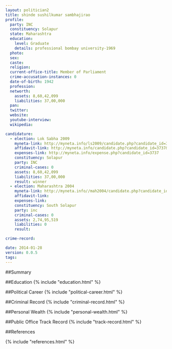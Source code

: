 ```yaml
---
layout: politician2
title: shinde sushilkumar sambhajirao
profile: 
  party: INC
  constituency: Solapur
  state: Maharashtra
  education: 
    level: Graduate
    details: professional bombay university-1969
  photo: 
  sex: 
  caste: 
  religion: 
  current-office-title: Member of Parliament
  crime-accusation-instances: 0
  date-of-birth: 1942
  profession: 
  networth: 
    assets: 8,60,42,099
    liabilities: 37,00,000
  pan: 
  twitter: 
  website: 
  youtube-interview: 
  wikipedia: 

candidature: 
  - election: Lok Sabha 2009
    myneta-link: http://myneta.info/ls2009/candidate.php?candidate_id=3737
    affidavit-link: http://myneta.info/candidate.php?candidate_id=3737&scan=original
    expenses-link: http://myneta.info/expense.php?candidate_id=3737
    constituency: Solapur 
    party: INC
    criminal-cases: 0
    assets: 8,60,42,099
    liabilities: 37,00,000
    result: winner 
  - election: Maharashtra 2004
    myneta-link: http://myneta.info//mah2004/candidate.php?candidate_id=215
    affidavit-link: 
    expenses-link: 
    constituency: South Solapur 
    party: inc
    criminal-cases: 0
    assets: 2,74,95,519
    liabilities: 0
    result:  

crime-record: 

date: 2014-01-28
version: 0.0.5
tags: 
---
```

##Summary


##Education
{% include "education.html" %}


##Political Career
{% include "political-career.html" %}


##Criminal Record
{% include "criminal-record.html" %}


##Personal Wealth
{% include "personal-wealth.html" %}


##Public Office Track Record
{% include "track-record.html" %}


##References


{% include "references.html" %}